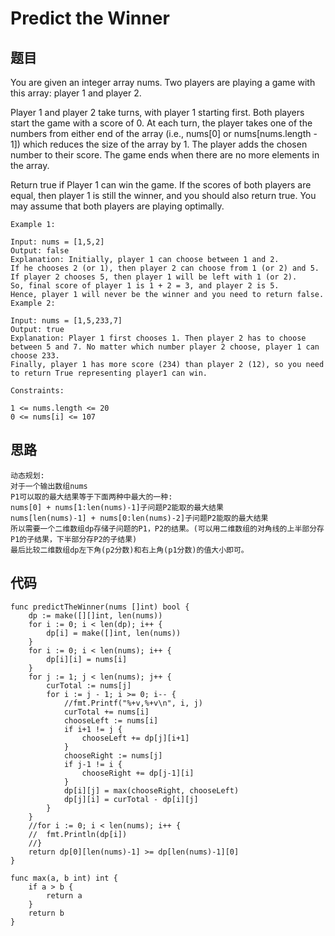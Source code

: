 #   Predict the Winner


## 题目

You are given an integer array nums. Two players are playing a game with this array: player 1 and player 2.

Player 1 and player 2 take turns, with player 1 starting first. Both players start the game with a score of 0. At each turn, the player takes one of the numbers from either end of the array (i.e., nums[0] or nums[nums.length - 1]) which reduces the size of the array by 1. The player adds the chosen number to their score. The game ends when there are no more elements in the array.

Return true if Player 1 can win the game. If the scores of both players are equal, then player 1 is still the winner, and you should also return true. You may assume that both players are playing optimally.

```
Example 1:

Input: nums = [1,5,2]
Output: false
Explanation: Initially, player 1 can choose between 1 and 2. 
If he chooses 2 (or 1), then player 2 can choose from 1 (or 2) and 5. If player 2 chooses 5, then player 1 will be left with 1 (or 2). 
So, final score of player 1 is 1 + 2 = 3, and player 2 is 5. 
Hence, player 1 will never be the winner and you need to return false.
Example 2:

Input: nums = [1,5,233,7]
Output: true
Explanation: Player 1 first chooses 1. Then player 2 has to choose between 5 and 7. No matter which number player 2 choose, player 1 can choose 233.
Finally, player 1 has more score (234) than player 2 (12), so you need to return True representing player1 can win.

Constraints:

1 <= nums.length <= 20
0 <= nums[i] <= 107
```

## 思路

```
动态规划:
对于一个输出数组nums
P1可以取的最大结果等于下面两种中最大的一种:
nums[0] + nums[1:len(nums)-1]子问题P2能取的最大结果
nums[len(nums)-1] + nums[0:len(nums)-2]子问题P2能取的最大结果
所以需要一个二维数组dp存储子问题的P1，P2的结果。(可以用二维数组的对角线的上半部分存P1的子结果，下半部分存P2的子结果)
最后比较二维数组dp左下角(p2分数)和右上角(p1分数)的值大小即可。
```

## 代码


```golang
func predictTheWinner(nums []int) bool {
	dp := make([][]int, len(nums))
	for i := 0; i < len(dp); i++ {
		dp[i] = make([]int, len(nums))
	}
	for i := 0; i < len(nums); i++ {
		dp[i][i] = nums[i]
	}
	for j := 1; j < len(nums); j++ {
		curTotal := nums[j]
		for i := j - 1; i >= 0; i-- {
			//fmt.Printf("%+v,%+v\n", i, j)
			curTotal += nums[i]
			chooseLeft := nums[i]
			if i+1 != j {
				chooseLeft += dp[j][i+1]
			}
			chooseRight := nums[j]
			if j-1 != i {
				chooseRight += dp[j-1][i]
			}
			dp[i][j] = max(chooseRight, chooseLeft)
			dp[j][i] = curTotal - dp[i][j]
		}
	}
	//for i := 0; i < len(nums); i++ {
	//	fmt.Println(dp[i])
	//}
	return dp[0][len(nums)-1] >= dp[len(nums)-1][0]
}

func max(a, b int) int {
	if a > b {
		return a
	}
	return b
}
```
